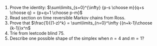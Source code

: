 1. Prove the identity: $\sum\limits_{s=0}^{\infty} {p-s \choose m}{q+s \choose q} = {p+q+1 \choose p-m}$
2. Read section on time reversible Markov chains from Ross.
3. Prove that $\frac{1}{(1-z)^k} = \sum\limits_{n=0}^\infty {{n+k-1}\choose {k-1}}x^n$
4. Trie from leetcode blind 75.
5. Describe one possible shape of the simplex when $n=4$ and $m=1$?
